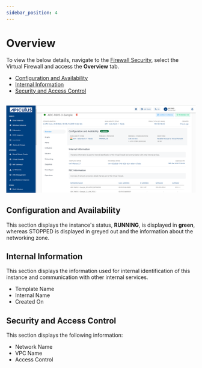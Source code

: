 ```yaml
---
sidebar_position: 4
---
```

# Overview

To view the below details, navigate to the [Firewall Security](AboutFirewallInstances.md), select the Virtual Firewall and access the **Overview** tab.

-  [Configuration and Availability](#configuration-and-availability)
- [Internal Information](#internal-information)
- [Security and Access Control](#security-and-access-control)

![Overview](img/Overview.png)
---

## Configuration and Availability

This section displays the instance's status, **RUNNING**, is displayed in **green**, whereas STOPPED is displayed in greyed out and the information about the networking zone.
## Internal Information

This section displays the information used for internal identification of this instance and communication with other internal services.

- Template Name
- Internal Name
- Created On
## Security and Access Control

This section displays the following information:

- Network Name
- VPC Name
- Access Control